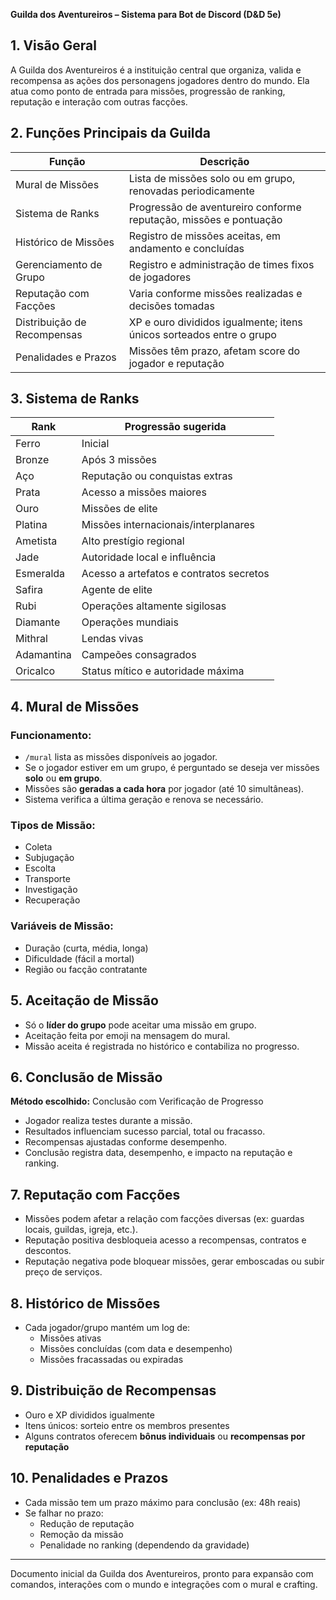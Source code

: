 **Guilda dos Aventureiros – Sistema para Bot de Discord (D&D 5e)**

## 1. Visão Geral
A Guilda dos Aventureiros é a instituição central que organiza, valida e recompensa as ações dos personagens jogadores dentro do mundo. Ela atua como ponto de entrada para missões, progressão de ranking, reputação e interação com outras facções.

## 2. Funções Principais da Guilda

| Função                        | Descrição                                                                 |
|------------------------------|---------------------------------------------------------------------------|
| Mural de Missões             | Lista de missões solo ou em grupo, renovadas periodicamente              |
| Sistema de Ranks             | Progressão de aventureiro conforme reputação, missões e pontuação         |
| Histórico de Missões         | Registro de missões aceitas, em andamento e concluídas                   |
| Gerenciamento de Grupo       | Registro e administração de times fixos de jogadores                     |
| Reputação com Facções        | Varia conforme missões realizadas e decisões tomadas                     |
| Distribuição de Recompensas  | XP e ouro divididos igualmente; itens únicos sorteados entre o grupo     |
| Penalidades e Prazos         | Missões têm prazo, afetam score do jogador e reputação                   |

## 3. Sistema de Ranks

| Rank        | Progressão sugerida                      |
|-------------|-------------------------------------------|
| Ferro       | Inicial                                   |
| Bronze      | Após 3 missões                            |
| Aço         | Reputação ou conquistas extras            |
| Prata       | Acesso a missões maiores                  |
| Ouro        | Missões de elite                          |
| Platina     | Missões internacionais/interplanares      |
| Ametista    | Alto prestígio regional                   |
| Jade        | Autoridade local e influência             |
| Esmeralda   | Acesso a artefatos e contratos secretos   |
| Safira      | Agente de elite                           |
| Rubi        | Operações altamente sigilosas             |
| Diamante    | Operações mundiais                        |
| Mithral     | Lendas vivas                              |
| Adamantina  | Campeões consagrados                      |
| Oricalco    | Status mítico e autoridade máxima         |

## 4. Mural de Missões

### Funcionamento:
- `/mural` lista as missões disponíveis ao jogador.
- Se o jogador estiver em um grupo, é perguntado se deseja ver missões **solo** ou **em grupo**.
- Missões são **geradas a cada hora** por jogador (até 10 simultâneas).
- Sistema verifica a última geração e renova se necessário.

### Tipos de Missão:
- Coleta
- Subjugação
- Escolta
- Transporte
- Investigação
- Recuperação

### Variáveis de Missão:
- Duração (curta, média, longa)
- Dificuldade (fácil a mortal)
- Região ou facção contratante

## 5. Aceitação de Missão
- Só o **líder do grupo** pode aceitar uma missão em grupo.
- Aceitação feita por emoji na mensagem do mural.
- Missão aceita é registrada no histórico e contabiliza no progresso.

## 6. Conclusão de Missão
**Método escolhido:** Conclusão com Verificação de Progresso
- Jogador realiza testes durante a missão.
- Resultados influenciam sucesso parcial, total ou fracasso.
- Recompensas ajustadas conforme desempenho.
- Conclusão registra data, desempenho, e impacto na reputação e ranking.

## 7. Reputação com Facções
- Missões podem afetar a relação com facções diversas (ex: guardas locais, guildas, igreja, etc.).
- Reputação positiva desbloqueia acesso a recompensas, contratos e descontos.
- Reputação negativa pode bloquear missões, gerar emboscadas ou subir preço de serviços.

## 8. Histórico de Missões
- Cada jogador/grupo mantém um log de:
  - Missões ativas
  - Missões concluídas (com data e desempenho)
  - Missões fracassadas ou expiradas

## 9. Distribuição de Recompensas
- Ouro e XP divididos igualmente
- Itens únicos: sorteio entre os membros presentes
- Alguns contratos oferecem **bônus individuais** ou **recompensas por reputação**

## 10. Penalidades e Prazos
- Cada missão tem um prazo máximo para conclusão (ex: 48h reais)
- Se falhar no prazo:
  - Redução de reputação
  - Remoção da missão
  - Penalidade no ranking (dependendo da gravidade)

---
Documento inicial da Guilda dos Aventureiros, pronto para expansão com comandos, interações com o mundo e integrações com o mural e crafting.

